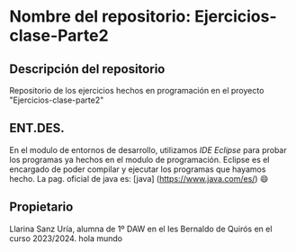 
# Nombre del repositorio: Ejercicios-clase-Parte2

## Descripción del repositorio
Repositorio de los ejercicios hechos en programación en el proyecto "Ejercicios-clase-parte2"
## ENT.DES.
En el modulo de entornos de desarrollo, utilizamos *IDE Eclipse* para probar los programas ya hechos en el modulo de programación.
Eclipse es el encargado de poder compilar y ejecutar los programas que hayamos hecho.
La pag. oficial de java es: [java] (https://www.java.com/es/) :smile:
## Propietario
Llarina Sanz Uría, alumna de 1º DAW en el Ies Bernaldo de Quirós en el curso 2023/2024.
hola mundo
